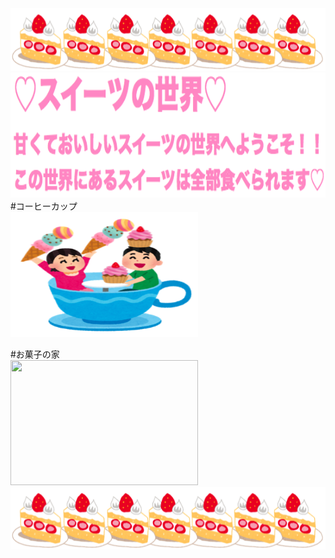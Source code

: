 
<img src="ケーキ.png" width="800" height="100"/>
<img src="title2.png" width="700" height="200"/>
#コーヒーカップ<br>
<img src="coffee.png" width="300" height="200"/>

#お菓子の家<br>
<img src="家.png" width="300" height="200"/>
<img src="ケーキ.png" width="800" height="100"/>

